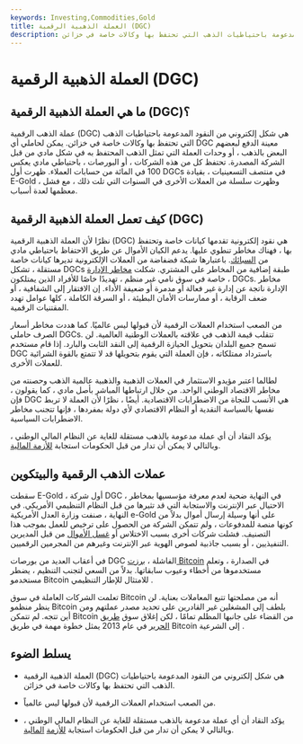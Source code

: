 ```yaml
---
keywords: Investing,Commodities,Gold
title: العملة الذهبية الرقمية (DGC)
description: عملة الذهب الرقمية هي شكل إلكتروني من النقود المدعومة باحتياطيات الذهب التي تحتفظ بها وكالات خاصة في خزائن.
---
```


# العملة الذهبية الرقمية (DGC)
## ما هي العملة الذهبية الرقمية (DGC)؟

عملة الذهب الرقمية (DGC) هي شكل إلكتروني من النقود المدعومة باحتياطيات الذهب التي تحتفظ بها وكالات خاصة في خزائن. يمكن لحاملي أي DGC معينة الدفع لبعضهم البعض بالذهب ، أو وحدات العملة التي تمثل الذهب المحتفظ به في شكل مادي من قبل الشركة المصدرة. تحتفظ كل من هذه الشركات ، أو البورصات ، باحتياطي مادي يعكس 100 في المائة من حسابات العملاء. ظهرت أول DGCs في منتصف التسعينيات ، بقيادة E-Gold ، وظهرت سلسلة من العملات الأخرى في السنوات التي تلت ذلك ، مع فشل معظمها لعدة أسباب.

## كيف تعمل العملة الذهبية الرقمية (DGC)

نظرًا لأن العملة الذهبية الرقمية (DGC) هي نقود إلكترونية تقدمها كيانات خاصة وتحتفظ بها ، فهناك مخاطر تنطوي عليها. يدعم الكيان الأموال عن طريق الاحتفاظ باحتياطي مادي من [السبائك](/bullion). باعتبارها شبكة فضفاضة من العملات الإلكترونية تديرها كيانات خاصة مستقلة ، تشكل DGCs طبقة إضافية من المخاطر على المشتري. شكلت [مخاطر الإدارة](/managementrisk) ، خاصة في سوق نامي غير منظم ، تهديدًا خاصًا للأفراد الذين يمتلكون DGCs. مخاطر الإدارة ناتجة عن إدارة غير فعالة أو مدمرة أو ضعيفة الأداء. إن الافتقار إلى الشفافية ، أو ضعف الرقابة ، أو ممارسات الأمان البطيئة ، أو السرقة الكاملة ، كلها عوامل تهدد المقتنيات الرقمية.

من الصعب استخدام العملات الرقمية لأن قبولها ليس عالميًا. كما هددت مخاطر أسعار الصرف حاملي DGCs. تتقلب قيمة الذهب في علاقته بالعملات الوطنية العالمية. لن تسمح جميع البلدان بتحويل الحيازة الرقمية إلى النقد الثابت والبارد. إذا قام مستخدم DGC باسترداد ممتلكاته ، فإن العملة التي يقوم بتحويلها قد لا تتمتع بالقوة الشرائية للعملات الأخرى.

لطالما اعتبر مؤيدو الاستثمار في العملات الذهبية والذهبية عالمية الذهب وحصنته من مخاطر الاقتصاد الوطني الواحد. من خلال ارتباطها المباشر بأصل مادي ، كما يقولون ، فإن DGC هي الأنسب للنجاة من الاضطرابات الاقتصادية. أيضًا ، نظرًا لأن العملة لا تربط نفسها بالسياسة النقدية أو النظام الاقتصادي لأي دولة بمفردها ، فإنها تتجنب مخاطر الاضطرابات السياسية.

يؤكد النقاد أن أي عملة مدعومة بالذهب مستقلة للغاية عن النظام المالي الوطني ، وبالتالي لا يمكن أن تدار من قبل الحكومات استجابة [للأزمة المالية](/financial-crisis).

## عملات الذهب الرقمية والبيتكوين

سقطت E-Gold ، أول شركة DGC ، في النهاية ضحية لعدم معرفة مؤسسيها بمخاطر الاحتيال عبر الإنترنت والاستجابة التي قد تثيرها من قبل النظام التنظيمي الأمريكي. في النهاية ، صنفت وزارة العدل الأمريكية e-Gold على أنها وسيلة إرسال أموال بدلاً من كونها منصة للمدفوعات ، ولم تتمكن الشركة من الحصول على ترخيص للعمل بموجب هذا التصنيف. فشلت شركات أخرى بسبب الاختلاس أو [غسل الأموال](/moneylaundering) من قبل المديرين التنفيذيين ، أو بسبب جاذبية لصوص الهوية عبر الإنترنت وغيرهم من المجرمين الرقميين.

في أعقاب العديد من بورصات DGC الفاشلة ، [برزت Bitcoin](/bitcoin) في الصدارة ، وتعلم مستخدموها من أخطاء وعيوب سابقاتها. بدلاً من السعي لتجنب التنظيم ، يضطر مستخدمو Bitcoin للامتثال للإطار التنظيمي .

تعلمت الشركات العاملة في سوق Bitcoin أنه من مصلحتها تتبع المعاملات بعناية. لن ينظر منظمو Bitcoin بلطف إلى المشغلين غير القادرين على تحديد مصدر عملتهم ومن أين تتجه. لم تتمكن Bitcoin من القضاء على جانبها المظلم تمامًا ، لكن إغلاق سوق [طريق](/silk-road) [الحرير](/silk-road) في عام 2013 يمثل خطوة مهمة في طريق Bitcoin إلى الشرعية .

## يسلط الضوء

- العملة الذهبية الرقمية (DGC) هي شكل إلكتروني من النقود المدعومة باحتياطيات الذهب التي تحتفظ بها وكالات خاصة في خزائن.

- من الصعب استخدام العملات الرقمية لأن قبولها ليس عالمياً.

- يؤكد النقاد أن أي عملة مدعومة بالذهب مستقلة للغاية عن النظام المالي الوطني ، وبالتالي لا يمكن أن تدار من قبل الحكومات استجابة [للأزمة](/financial-crisis) [المالية](/financial-crisis).

